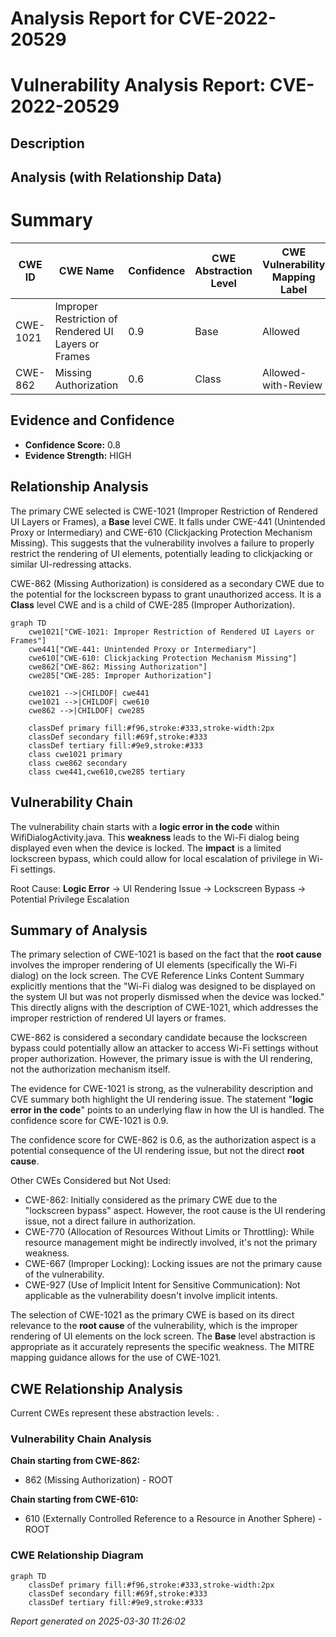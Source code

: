# Analysis Report for CVE-2022-20529

# Vulnerability Analysis Report: CVE-2022-20529

## Description



## Analysis (with Relationship Data)

# Summary
| CWE ID  | CWE Name                                   | Confidence | CWE Abstraction Level | CWE Vulnerability Mapping Label | CWE-Vulnerability Mapping Notes |
| ------- | ------------------------------------------ | ---------- | --------------------- | ----------------------------- | ------------------------------- |
| CWE-1021 | Improper Restriction of Rendered UI Layers or Frames | 0.9        | Base                  | Allowed                       | Primary CWE                     |
| CWE-862 | Missing Authorization                        | 0.6        | Class                 | Allowed-with-Review         | Secondary Candidate             |

## Evidence and Confidence

*   **Confidence Score:** 0.8
*   **Evidence Strength:** HIGH

## Relationship Analysis
The primary CWE selected is CWE-1021 (Improper Restriction of Rendered UI Layers or Frames), a **Base** level CWE. It falls under CWE-441 (Unintended Proxy or Intermediary) and CWE-610 (Clickjacking Protection Mechanism Missing). This suggests that the vulnerability involves a failure to properly restrict the rendering of UI elements, potentially leading to clickjacking or similar UI-redressing attacks.

CWE-862 (Missing Authorization) is considered as a secondary CWE due to the potential for the lockscreen bypass to grant unauthorized access. It is a **Class** level CWE and is a child of CWE-285 (Improper Authorization).

```mermaid
graph TD
    cwe1021["CWE-1021: Improper Restriction of Rendered UI Layers or Frames"]
    cwe441["CWE-441: Unintended Proxy or Intermediary"]
    cwe610["CWE-610: Clickjacking Protection Mechanism Missing"]
    cwe862["CWE-862: Missing Authorization"]
    cwe285["CWE-285: Improper Authorization"]

    cwe1021 -->|CHILDOF| cwe441
    cwe1021 -->|CHILDOF| cwe610
    cwe862 -->|CHILDOF| cwe285

    classDef primary fill:#f96,stroke:#333,stroke-width:2px
    classDef secondary fill:#69f,stroke:#333
    classDef tertiary fill:#9e9,stroke:#333
    class cwe1021 primary
    class cwe862 secondary
    class cwe441,cwe610,cwe285 tertiary
```

## Vulnerability Chain
The vulnerability chain starts with a **logic error in the code** within WifiDialogActivity.java. This **weakness** leads to the Wi-Fi dialog being displayed even when the device is locked. The **impact** is a limited lockscreen bypass, which could allow for local escalation of privilege in Wi-Fi settings.

Root Cause: **Logic Error** -> UI Rendering Issue -> Lockscreen Bypass -> Potential Privilege Escalation

## Summary of Analysis
The primary selection of CWE-1021 is based on the fact that the **root cause** involves the improper rendering of UI elements (specifically the Wi-Fi dialog) on the lock screen. The CVE Reference Links Content Summary explicitly mentions that the "Wi-Fi dialog was designed to be displayed on the system UI but was not properly dismissed when the device was locked." This directly aligns with the description of CWE-1021, which addresses the improper restriction of rendered UI layers or frames.

CWE-862 is considered a secondary candidate because the lockscreen bypass could potentially allow an attacker to access Wi-Fi settings without proper authorization. However, the primary issue is with the UI rendering, not the authorization mechanism itself.

The evidence for CWE-1021 is strong, as the vulnerability description and CVE summary both highlight the UI rendering issue. The statement "**logic error in the code**" points to an underlying flaw in how the UI is handled. The confidence score for CWE-1021 is 0.9.

The confidence score for CWE-862 is 0.6, as the authorization aspect is a potential consequence of the UI rendering issue, but not the direct **root cause**.

Other CWEs Considered but Not Used:

*   CWE-862: Initially considered as the primary CWE due to the "lockscreen bypass" aspect. However, the root cause is the UI rendering issue, not a direct failure in authorization.
*   CWE-770 (Allocation of Resources Without Limits or Throttling): While resource management might be indirectly involved, it's not the primary weakness.
*   CWE-667 (Improper Locking): Locking issues are not the primary cause of the vulnerability.
*   CWE-927 (Use of Implicit Intent for Sensitive Communication): Not applicable as the vulnerability doesn't involve implicit intents.

The selection of CWE-1021 as the primary CWE is based on its direct relevance to the **root cause** of the vulnerability, which is the improper rendering of UI elements on the lock screen. The **Base** level abstraction is appropriate as it accurately represents the specific weakness. The MITRE mapping guidance allows for the use of CWE-1021.


## CWE Relationship Analysis

Current CWEs represent these abstraction levels: .


### Vulnerability Chain Analysis

**Chain starting from CWE-862:**
- 862 (Missing Authorization) - ROOT


**Chain starting from CWE-610:**
- 610 (Externally Controlled Reference to a Resource in Another Sphere) - ROOT



### CWE Relationship Diagram

```mermaid
graph TD
    classDef primary fill:#f96,stroke:#333,stroke-width:2px
    classDef secondary fill:#69f,stroke:#333
    classDef tertiary fill:#9e9,stroke:#333
```



*Report generated on 2025-03-30 11:26:02*
